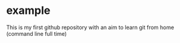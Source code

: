 # example
This is my first github repository with an aim to learn git from home (command line full time)
